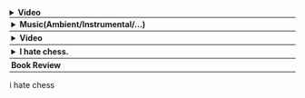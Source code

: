 <div style="border-bottom: 0.5px solid;">
  <details class="content-details" data-url="video.html">
    <summary><b>Video</b></summary>
    <span class="content" style="display:block"></span>
  </details>
</div>



<div style="border-bottom: 0.5px solid; padding: 3px;"><details><summary><b>Music(Ambient/Instrumental/...)</b>
</summary><span id="music" style="font-size: 90%; display:block"></span></details></div>
<script src="music.js"></script>

<div style="border-bottom: 0.5px solid; padding: 3px;"><details><summary><b>Video</b>
</summary><span id="video" style="display:block"></span></details></div>
<script src="video.js"></script>

<div style="border-bottom: 0.5px solid; padding: 3px;"><details><summary><b>I hate chess.</b>
</summary><span id="chess" style="display:block"></span><div id="load-more-chess" style="height: 100px;"></div></details></div>
<script src="chess.js"></script>

<div style="border-bottom: 0.5px solid; padding: 3px;"><b>Book Review</b>
<span id="review" style="display:block; font-size: 90%"></span></div>
<script src="review.js"></script>

i hate chess


